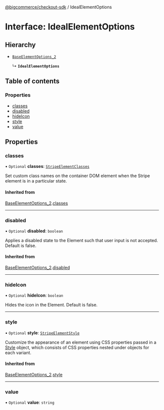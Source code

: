 [@bigcommerce/checkout-sdk](../README.md) / IdealElementOptions

# Interface: IdealElementOptions

## Hierarchy

- [`BaseElementOptions_2`](BaseElementOptions_2.md)

  ↳ **`IdealElementOptions`**

## Table of contents

### Properties

- [classes](IdealElementOptions.md#classes)
- [disabled](IdealElementOptions.md#disabled)
- [hideIcon](IdealElementOptions.md#hideicon)
- [style](IdealElementOptions.md#style)
- [value](IdealElementOptions.md#value)

## Properties

### classes

• `Optional` **classes**: [`StripeElementClasses`](StripeElementClasses.md)

Set custom class names on the container DOM element when the Stripe element is in a particular state.

#### Inherited from

[BaseElementOptions_2](BaseElementOptions_2.md).[classes](BaseElementOptions_2.md#classes)

___

### disabled

• `Optional` **disabled**: `boolean`

Applies a disabled state to the Element such that user input is not accepted. Default is false.

#### Inherited from

[BaseElementOptions_2](BaseElementOptions_2.md).[disabled](BaseElementOptions_2.md#disabled)

___

### hideIcon

• `Optional` **hideIcon**: `boolean`

Hides the icon in the Element. Default is false.

___

### style

• `Optional` **style**: [`StripeElementStyle`](StripeElementStyle.md)

Customize the appearance of an element using CSS properties passed in a [Style](https://stripe.com/docs/js/appendix/style) object,
which consists of CSS properties nested under objects for each variant.

#### Inherited from

[BaseElementOptions_2](BaseElementOptions_2.md).[style](BaseElementOptions_2.md#style)

___

### value

• `Optional` **value**: `string`
